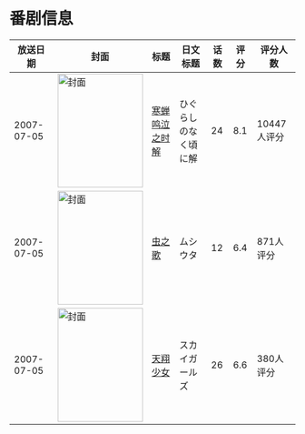 # 番剧信息

|放送日期|封面|标题|日文标题|话数|评分|评分人数|
|---|---|---|---|---|---|---|
|2007-07-05|<img src="https://lain.bgm.tv/pic/cover/c/48/ae/288_HvHm5.jpg" alt="封面" style="width:150px;height:200px;object-fit:cover;">|[寒蝉鸣泣之时 解](https://bangumi.tv/subject/288)|ひぐらしのなく頃に解|24|8.1|10447人评分|
|2007-07-05|<img src="https://lain.bgm.tv/pic/cover/c/95/15/1461_BNxvN.jpg" alt="封面" style="width:150px;height:200px;object-fit:cover;">|[虫之歌](https://bangumi.tv/subject/1461)|ムシウタ|12|6.4|871人评分|
|2007-07-05|<img src="https://lain.bgm.tv/pic/cover/c/88/a8/2170_jtcRa.jpg" alt="封面" style="width:150px;height:200px;object-fit:cover;">|[天翔少女](https://bangumi.tv/subject/2170)|スカイガールズ|26|6.6|380人评分|
